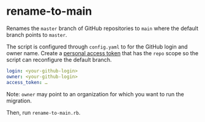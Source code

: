 # rename-to-main

Renames the `master` branch of GitHub repositories to `main` where the default branch points to `master`.

The script is configured through ``config.yaml`` to for the GitHub login and owner name. 
Create a [personal access token](https://github.com/settings/tokens) that has the `repo` scope so the script can reconfigure the default branch.

```yaml
login: <your-github-login>
owner: <your-github-login>
access_token: …
```

Note: ``owner`` may point to an organization for which you want to run the migration.

Then, run ``rename-to-main.rb``.
